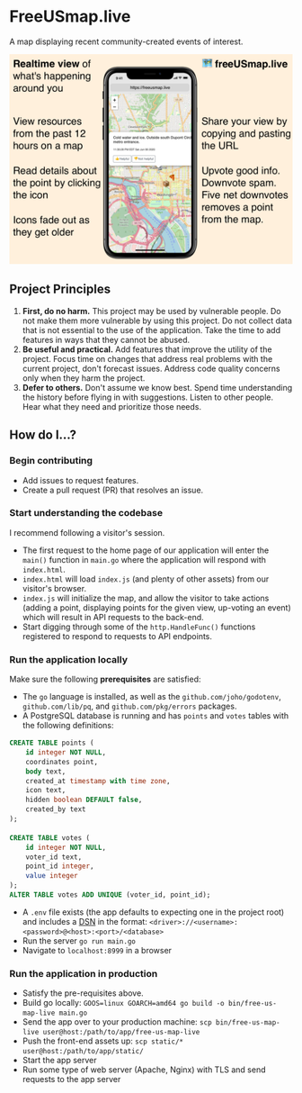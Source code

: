 # FreeUSmap.live

A map displaying recent community-created events of interest.

![image](static/images/free-us-map-live-info-sheet.png)

## Project Principles

1. **First, do no harm.** This project may be used by vulnerable people. Do not make them more vulnerable by using this project. Do not collect data that is not essential to the use of the application. Take the time to add features in ways that they cannot be abused.
2. **Be useful and practical.** Add features that improve the utility of the project. Focus time on changes that address real problems with the current project, don't forecast issues. Address code quality concerns only when they harm the project.
3. **Defer to others.** Don't assume we know best. Spend time understanding the history before flying in with suggestions. Listen to other people. Hear what they need and prioritize those needs.

## How do I...?

### Begin contributing

* Add issues to request features.
* Create a pull request (PR) that resolves an issue.

### Start understanding the codebase

I recommend following a visitor's session.
* The first request to the home page of our application will enter the `main()` function in `main.go` where the application will respond with `index.html`.
* `index.html` will load `index.js` (and plenty of other assets) from our visitor's browser.
* `index.js` will initialize the map, and allow the visitor to take actions (adding a point, displaying points for the given view, up-voting an event) which will result in API requests to the back-end.
* Start digging through some of the `http.HandleFunc()` functions registered to respond to requests to API endpoints.

### Run the application locally

Make sure the following **prerequisites** are satisfied:
* The `go` language is installed, as well as the `github.com/joho/godotenv`, `github.com/lib/pq`, and `github.com/pkg/errors` packages.
* A PostgreSQL database is running and has `points` and `votes` tables with the following definitions:
```sql
CREATE TABLE points (
    id integer NOT NULL,
    coordinates point,
    body text,
    created_at timestamp with time zone,
    icon text,
    hidden boolean DEFAULT false,
    created_by text
);

CREATE TABLE votes (
    id integer NOT NULL,
    voter_id text,
    point_id integer,
    value integer
);
ALTER TABLE votes ADD UNIQUE (voter_id, point_id);
```
* A `.env` file exists (the app defaults to expecting one in the project root) and includes a [DSN](https://en.wikipedia.org/wiki/Data_source_name) in the format: `<driver>://<username>:<password>@<host>:<port>/<database>`
* Run the server `go run main.go`
* Navigate to `localhost:8999` in a browser

### Run the application in production

* Satisfy the pre-requisites above.
* Build go locally: `GOOS=linux GOARCH=amd64 go build -o bin/free-us-map-live main.go`
* Send the app over to your production machine: `scp bin/free-us-map-live user@host:/path/to/app/free-us-map-live`
* Push the front-end assets up: `scp static/* user@host:/path/to/app/static/`
* Start the app server
* Run some type of web server (Apache, Nginx) with TLS and send requests to the app server
